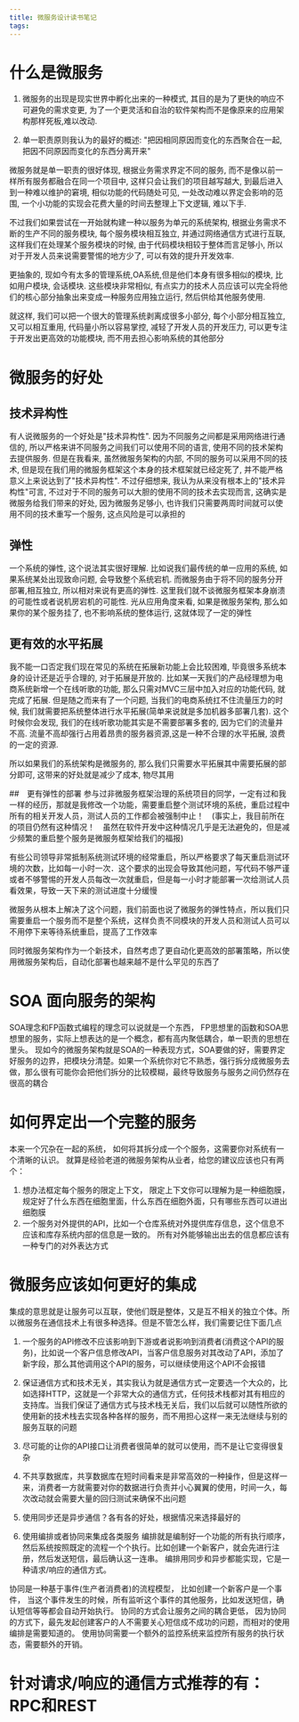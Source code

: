 ```yaml
---
title: 微服务设计读书笔记
tags:
---
```


# 什么是微服务
1. 微服务的出现是现实世界中孵化出来的一种模式, 其目的是为了更快的响应不可避免的需求变更, 为了一个更灵活和自治的软件架构而不是像原来的应用架构那样死板,难以改动.

2. 单一职责原则我认为的最好的概述: "把因相同原因而变化的东西聚合在一起, 把因不同原因而变化的东西分离开来"

微服务就是单一职责的很好体现, 根据业务需求界定不同的服务, 而不是像以前一样所有服务都融合在同一个项目中, 这样只会让我们的项目越写越大, 到最后进入到一种难以维护的窘境, 相似功能的代码随处可见, 一处改动难以界定会影响的范围, 一个小功能的实现会花费大量的时间去整理上下文逻辑, 难以下手.

不过我们如果尝试在一开始就构建一种以服务为单元的系统架构, 根据业务需求不断的生产不同的服务模块, 每个服务模块相互独立, 并通过网络通信方式进行互联, 这样我们在处理某个服务模块的时候, 由于代码模块相较于整体而言足够小, 所以对于开发人员来说需要警惕的地方少了, 可以有效的提升开发效率.

更抽象的, 现如今有太多的管理系统,OA系统,但是他们本身有很多相似的模块, 比如用户模块, 会话模块. 这些模块非常相似, 有点实力的技术人员应该可以完全将他们的核心部分抽象出来变成一种服务应用独立运行, 然后供给其他服务使用. 

就这样, 我们可以把一个很大的管理系统剥离成很多小部分, 每个小部分相互独立, 又可以相互重用, 代码量小所以容易掌控, 减轻了开发人员的开发压力, 可以更专注于开发出更高效的功能模块, 而不用去担心影响系统的其他部分

# 微服务的好处

## 技术异构性
有人说微服务的一个好处是"技术异构性". 因为不同服务之间都是采用网络进行通信的, 所以严格来讲不同服务之间我们可以使用不同的语言, 使用不同的技术架构去提供服务. 但是在我看来, 虽然微服务架构的内部, 不同的服务可以采用不同的技术, 但是现在我们用的微服务框架这个本身的技术框架就已经定死了, 并不能严格意义上来说达到了"技术异构性". 不过仔细想来, 我认为从来没有根本上的"技术异构性"可言, 不过对于不同的服务可以大胆的使用不同的技术去实现而言, 这确实是微服务给我们带来的好处, 因为微服务足够小, 也许我们只需要两周时间就可以使用不同的技术重写一个服务, 这点风险是可以承担的

## 弹性
一个系统的弹性, 这个说法其实很好理解. 比如说我们最传统的单一应用的系统, 如果系统某处出现致命问题, 会导致整个系统宕机. 而微服务由于将不同的服务分开部署,相互独立, 所以相对来说有更高的弹性. 这里我们就不谈微服务框架本身崩溃的可能性或者说机房宕机的可能性. 光从应用角度来看, 如果是微服务架构, 那么如果你的某个服务挂了, 也不影响系统的整体运行, 这就体现了一定的弹性

## 更有效的水平拓展
我不能一口否定我们现在常见的系统在拓展新功能上会比较困难, 毕竟很多系统本身的设计还是近乎合理的, 对于拓展是开放的. 比如某一天我们的产品经理想为电商系统新增一个在线听歌的功能, 那么只需对MVC三层中加入对应的功能代码, 就完成了拓展. 但是随之而来有了一个问题, 当我们的电商系统扛不住流量压力的时候, 我们就需要把系统整体进行水平拓展(简单来说就是多加机器多部署几套). 这个时候你会发现, 我们的在线听歌功能其实是不需要部署多套的, 因为它们的流量并不高. 流量不高却强行占用着昂贵的服务器资源,这是一种不合理的水平拓展, 浪费的一定的资源. 

所以如果我们的系统架构是微服务的, 那么我们只需要水平拓展其中需要拓展的部分即可, 这带来的好处就是减少了成本, 物尽其用

##　更有弹性的部署
参与过非微服务框架治理的系统项目的同学，一定有过和我一样的经历，那就是我修改一个功能，需要重启整个测试环境的系统，重启过程中所有的相关开发人员，测试人员的工作都会被强制中止！　(事实上，我目前所在的项目仍然有这种情况！　虽然在软件开发中这种情况几乎是无法避免的，但是减少频繁的重启整个服务是微服务框架给我们的福报)

有些公司领导非常抵制系统测试环境的经常重启，所以严格要求了每天重启测试环境的次数，比如每一小时一次．这个要求的出现会导致其他问题，写代码不够严谨或者不够警惕的开发人员每改一次就重启，但是每一小时才能部署一次给测试人员看效果，导致一天下来的测试进度十分缓慢

微服务从根本上解决了这个问题，我们前面也说了微服务的弹性特点，所以我们只需要重启一个服务而不是整个系统，这样负责不同模块的开发人员和测试人员可以不用停下来等待系统重启，提高了工作效率

同时微服务架构作为一个新技术，自然考虑了更自动化更高效的部署策略，所以使用微服务架构后，自动化部署也越来越不是什么罕见的东西了

# SOA 面向服务的架构
SOA理念和FP函数式编程的理念可以说就是一个东西， FP思想里的函数和SOA思想里的服务，实际上想表达的是一个概念，都有高内聚低耦合，单一职责的思想在里头。
现如今的微服务架构就是SOA的一种表现方式，SOA要做的好，需要界定好服务的边界，把模块分清楚。如果一个系统你对它不熟悉，强行拆分成微服务去做，那么很有可能你会把他们拆分的比较模糊，最终导致服务与服务之间仍然存在很高的耦合

# 如何界定出一个完整的服务
本来一个冗杂在一起的系统， 如何将其拆分成一个个服务，这需要你对系统有一个清晰的认识。
就算是经验老道的微服务架构从业者，给您的建议应该也只有两个：
1. 想办法框定每个服务的限定上下文， 限定上下文你可以理解为是一种细胞膜，规定好了什么东西在细胞里面，什么东西在细胞外面，只有哪些东西可以进出细胞膜
2. 一个服务对外提供的API，比如一个仓库系统对外提供库存信息，这个信息不应该和库存系统内部的信息是一致的。 所有对外能够输出出去的信息都应该有一种专门的对外表达方式

# 微服务应该如何更好的集成

集成的意思就是让服务可以互联，使他们既是整体，又是互不相关的独立个体。所以微服务在通信技术上有很多种选择。但是不管怎么样，我们需要记住下面几点

1. 一个服务的API修改不应该影响到下游或者说影响到消费者(消费这个API的服务)，比如说一个客户信息修改API，当客户信息服务对其改动了API，添加了新字段，那么其他调用这个API的服务，可以继续使用这个API不会报错

2. 保证通信方式和技术无关，其实我认为就是通信方式一定要选一个大众的，比如选择HTTP，这就是一个非常大众的通信方式，任何技术栈都对其有相应的支持库。当我们保证了通信方式与技术栈无关后，我们以后就可以随性所欲的使用新的技术栈去实现各种各样的服务，而不用担心这样一来无法继续与别的服务互联的问题

3. 尽可能的让你的API接口让消费者很简单的就可以使用，而不是让它变得很复杂

4. 不共享数据库，共享数据库在短时间看来是非常高效的一种操作，但是这样一来，消费者一方就需要对你的数据进行负责并小心翼翼的使用，时间一久，每次改动就会需要大量的回归测试来确保不出问题

5. 使用同步还是异步通信？各有各的好处，根据情况来选择最好的

6. 使用编排或者协同来集成各类服务
编排就是编制好一个功能的所有执行顺序，然后系统按照既定的流程一个个执行。比如创建一个新客户，就会先进行注册，然后发送短信，最后确认这一连串。 编排用同步和异步都能实现，它是一种请求/响应的通信方式。

协同是一种基于事件(生产者消费者)的流程模型， 比如创建一个新客户是一个事件， 当这个事件发生的时候，所有监听这个事件的其他服务，比如发送短信，确认短信等等都会自动开始执行。 协同的方式会让服务之间的耦合更低， 因为协同的方式下，最先发起创建客户的人不需要关心短信成不成功的问题，而相对的使用编排是需要知道的。 使用协同需要一个额外的监控系统来监控所有服务的执行状态，需要额外的开销。

# 针对请求/响应的通信方式推荐的有：RPC和REST

